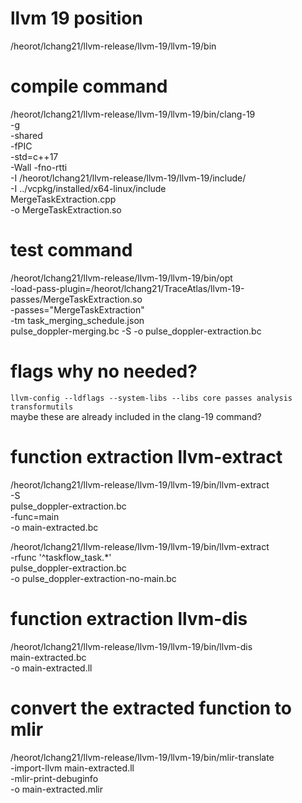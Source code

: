 # llvm 19 position
/heorot/lchang21/llvm-release/llvm-19/llvm-19/bin

# compile command

/heorot/lchang21/llvm-release/llvm-19/llvm-19/bin/clang-19 \
        -g \
        -shared \
        -fPIC \
        -std=c++17 \
        -Wall -fno-rtti \
        -I /heorot/lchang21/llvm-release/llvm-19/llvm-19/include/ \
        -I ../vcpkg/installed/x64-linux/include \
        MergeTaskExtraction.cpp \
        -o MergeTaskExtraction.so

# test command

/heorot/lchang21/llvm-release/llvm-19/llvm-19/bin/opt \
    -load-pass-plugin=/heorot/lchang21/TraceAtlas/llvm-19-passes/MergeTaskExtraction.so \
    -passes="MergeTaskExtraction" \
    -tm task_merging_schedule.json \
    pulse_doppler-merging.bc -S -o pulse_doppler-extraction.bc


# flags why no needed?
`llvm-config --ldflags --system-libs --libs core passes analysis transformutils` \
maybe these are already included in the clang-19 command?


# function extraction llvm-extract

/heorot/lchang21/llvm-release/llvm-19/llvm-19/bin/llvm-extract \
    -S \
    pulse_doppler-extraction.bc \
    -func=main \
    -o main-extracted.bc

/heorot/lchang21/llvm-release/llvm-19/llvm-19/bin/llvm-extract \
    -rfunc '^taskflow_task.*' \
    pulse_doppler-extraction.bc \
    -o pulse_doppler-extraction-no-main.bc

# function extraction llvm-dis

/heorot/lchang21/llvm-release/llvm-19/llvm-19/bin/llvm-dis \
    main-extracted.bc \
    -o main-extracted.ll

# convert the extracted function to mlir

/heorot/lchang21/llvm-release/llvm-19/llvm-19/bin/mlir-translate \
    -import-llvm main-extracted.ll \
    -mlir-print-debuginfo \
    -o main-extracted.mlir

